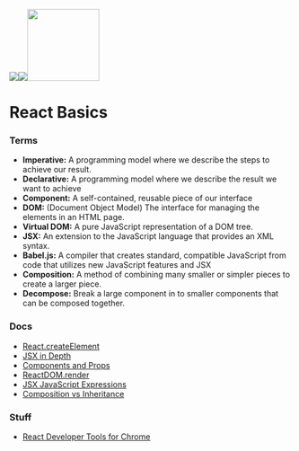 <a href="https://facebook.github.io/react/"><img src="https://cdn4.iconfinder.com/data/icons/logos-3/600/React.js_logo-128.png"></a><a href="https://jsx.github.io/"><img src="https://cdn4.iconfinder.com/data/icons/CS5/128/ExtendScript_JSX_file_document.png"></a><a href="https://babeljs.io/"><img src="https://github.com/babel/logo/raw/master/babel.png" height="128" width="128"></a>
<h1>React Basics</h1>

<h3>Terms</h3>
<ul>
	<li><strong>Imperative:</strong> A programming model where we describe the steps to achieve our result.</li>
	<li><strong>Declarative:</strong> A programming model where we describe the result we want to achieve</li>
	<li><strong>Component:</strong> A self-contained, reusable piece of our interface</li>
	<li><strong>DOM:</strong> (Document Object Model) The interface for managing the elements in an HTML page.</li>
	<li><strong>Virtual DOM:</strong> A pure JavaScript representation of a DOM tree.</li>
	<li><strong>JSX:</strong> An extension to the JavaScript language that provides an XML syntax.</li>
	<li><strong>Babel.js:</strong> A compiler that creates standard, compatible JavaScript from code that utilizes new JavaScript features and JSX</li>
	<li><strong>Composition:</strong> A method of combining many smaller or simpler pieces to create a larger piece.</li>
	<li><strong>Decompose:</strong> Break a large component in to smaller components that can be composed together.</li>
</ul>

<h3>Docs</h3>
<ul>
	<li><a href="https://facebook.github.io/react/docs/react-api.html">React.createElement</a></li>
	<li><a href="https://facebook.github.io/react/docs/jsx-in-depth.html">JSX in Depth</a></li>
	<li><a href="https://facebook.github.io/react/docs/components-and-props.html">Components and Props</a></li>
	<li><a href="https://facebook.github.io/react/docs/react-api.html">ReactDOM.render</a></li>
	<li><a href="https://facebook.github.io/react/docs/jsx-in-depth.html#javascript-expressions">JSX JavaScript Expressions</a></li>
	<li><a href="https://facebook.github.io/react/docs/composition-vs-inheritance.html">Composition vs Inheritance</a></li>	
</ul>

<h3>Stuff</h3>
<ul>
	<li><a href="https://chrome.google.com/webstore/detail/react-developer-tools/fmkadmapgofadopljbjfkapdkoienihi?hl=en">React Developer Tools for Chrome</a></li>
</ul>